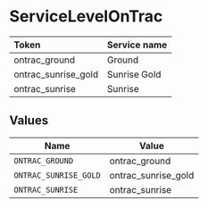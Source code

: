 # ServiceLevelOnTrac

|Token | Service name|
|:---|:---|
| ontrac_ground | Ground|
| ontrac_sunrise_gold | Sunrise Gold|
| ontrac_sunrise | Sunrise|



## Values

| Name                  | Value                 |
| --------------------- | --------------------- |
| `ONTRAC_GROUND`       | ontrac_ground         |
| `ONTRAC_SUNRISE_GOLD` | ontrac_sunrise_gold   |
| `ONTRAC_SUNRISE`      | ontrac_sunrise        |